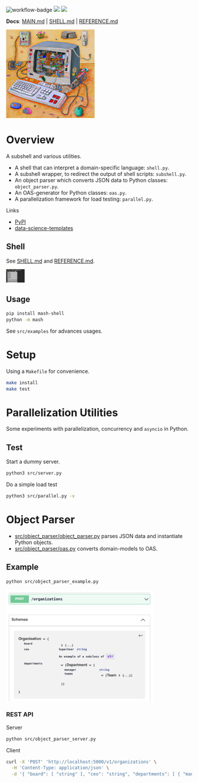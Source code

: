 ![workflow-badge](https://github.com/voschezang/mash/actions/workflows/python-app.yml/badge.svg)
<a href="https://pypi.org/project/mash-shell" title="Python versions"><img src="https://img.shields.io/badge/python-3.8%20|%203.10%20|%203.11-blue"/></a>
<a href="https://pypi.org/project/mash-shell" title="PyPI"><img src="https://img.shields.io/badge/pypi-v0.1.0-blue"/></a>

**Docs**:
[MAIN.md](https://github.com/voschezang/mash/blob/main/README.md) 
| [SHELL.md](https://github.com/voschezang/mash/blob/main/SHELL.md)
| [REFERENCE.md](https://github.com/voschezang/mash/blob/main/SHELL_REFERENCE.md)

<img src="https://github.com/voschezang/mash/blob/f35e7401f17785f92612064b6c85b905af159fba/img/dall-E/bosh-terminal.png" style="width: 240px" alt="A drawing of a terminal"></img>


# Overview

A subshell and various utilities.

- A shell that can interpret a domain-specific language: `shell.py`.
- A subshell wrapper, to redirect the output of shell scripts: `subshell.py`.
- An object parser which converts JSON data to Python classes: `object_parser.py`.
- An OAS-generator for Python classes: `oas.py`.
- A parallelization framework for load testing: `parallel.py`.

Links
- [PyPI](https://pypi.org/project/mash-shell)
- [data-science-templates](https://github.com/voschezang/data-science-templates)

## Shell

See [SHELL.md](https://github.com/voschezang/mash/blob/main/SHELL.md) and [REFERENCE.md](https://github.com/voschezang/mash/blob/main/SHELL_REFERENCE.md).

<img src="https://github.com/voschezang/mash/blob/97b0d7b5eae8bb09c1da00a1c118e7c4dfbd1409/img/shell_dropdown.png" style="max-width: 10%" alt="Example of a shell with a dropdown completion menu"></img>

## Usage

```sh
pip install mash-shell
python -m mash
```

See `src/examples` for advances usages.

# Setup

Using a `Makefile` for convenience.

```sh
make install
make test
```

# Parallelization Utilities

Some experiments with parallelization, concurrency and `asyncio` in Python.

## Test

Start a dummy server.

```sh
python3 src/server.py
```

Do a simple load test

```sh
python3 src/parallel.py -v
```

# Object Parser

- [src/object_parser/object_parser.py](object_parser.py) parses JSON data and instantiate Python objects.
- [src/object_parser/oas.py](oas.py) converts domain-models to OAS.

## Example

```sh
python src/object_parser_example.py
```

<img src="https://github.com/voschezang/data-science-templates/blob/main/img/generated_oas.png?raw=true" style="width: 400px" alt="OAS Example">

### REST API

Server

```sh
python src/object_parser_server.py
```

Client

```sh
curl -X 'POST' 'http://localhost:5000/v1/organizations' \
  -H 'Content-Type: application/json' \
  -d '{ "board": [ "string" ], "ceo": "string", "departments": [ { "manager": "string", "teams": [ { "manager": "string", "members": [ "string" ], "team_type": "A", "active": true, "capacity": 0, "value": 0 } ] } ] }'
```
